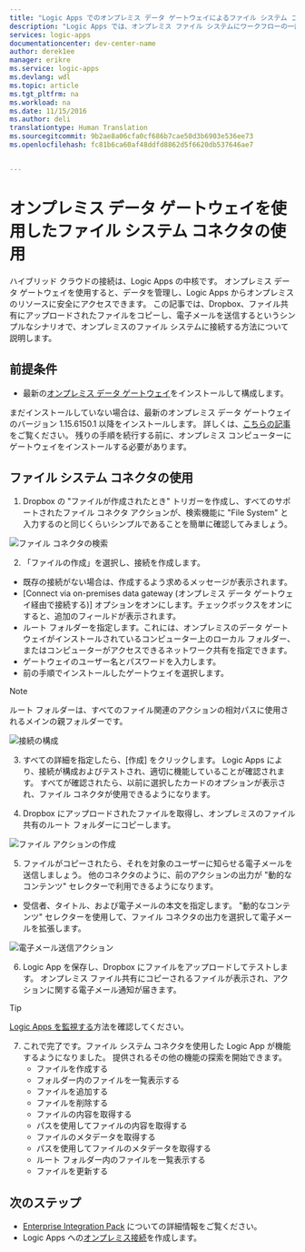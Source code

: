 ```yaml
---
title: "Logic Apps でのオンプレミス データ ゲートウェイによるファイル システム コネクタの使用 | Microsoft Docs"
description: "Logic Apps では、オンプレミス ファイル システムにワークフローの一部として簡単に接続することができます。"
services: logic-apps
documentationcenter: dev-center-name
author: derek1ee
manager: erikre
ms.service: logic-apps
ms.devlang: wdl
ms.topic: article
ms.tgt_pltfrm: na
ms.workload: na
ms.date: 11/15/2016
ms.author: deli
translationtype: Human Translation
ms.sourcegitcommit: 9b2ae8a06cfa0cf686b7cae50d3b6903e536ee73
ms.openlocfilehash: fc81b6ca60af48ddfd8862d5f6620db537646ae7


---
```

# <a name="use-file-system-connector-with-on-premises-data-gateway"></a>オンプレミス データ ゲートウェイを使用したファイル システム コネクタの使用

ハイブリッド クラウドの接続は、Logic Apps の中核です。 オンプレミス データ ゲートウェイを使用すると、データを管理し、Logic Apps からオンプレミスのリソースに安全にアクセスできます。 この記事では、Dropbox、ファイル共有にアップロードされたファイルをコピーし、電子メールを送信するというシンプルなシナリオで、オンプレミスのファイル システムに接続する方法について説明します。

## <a name="prerequisites"></a>前提条件
- 最新の[オンプレミス データ ゲートウェイ](https://www.microsoft.com/en-us/download/details.aspx?id=53127)をインストールして構成します。

 まだインストールしていない場合は、最新のオンプレミス データ ゲートウェイのバージョン 1.15.6150.1 以降をインストールします。 詳しくは、[こちらの記事](http://aka.ms/logicapps-gateway)をご覧ください。 残りの手順を続行する前に、オンプレミス コンピューターにゲートウェイをインストールする必要があります。

## <a name="use-file-system-connector"></a>ファイル システム コネクタの使用

1. Dropbox の "ファイルが作成されたとき" トリガーを作成し、すべてのサポートされたファイル コネクタ アクションが、検索機能に "File System" と入力するのと同じくらいシンプルであることを簡単に確認してみましょう。

 ![ファイル コネクタの検索](./media/app-service-logic-use-file-connector/search-file-connector.png)

2. 「ファイルの作成」を選択し、接続を作成します。
 - 既存の接続がない場合は、作成するよう求めるメッセージが表示されます。
 - [Connect via on-premises data gateway (オンプレミス データ ゲートウェイ経由で接続する)] オプションをオンにします。チェックボックスをオンにすると、追加のフィールドが表示されます。
 - ルート フォルダーを指定します。これには、オンプレミスのデータ ゲートウェイがインストールされているコンピューター上のローカル フォルダー、またはコンピューターがアクセスできるネットワーク共有を指定できます。
 - ゲートウェイのユーザー名とパスワードを入力します。
 - 前の手順でインストールしたゲートウェイを選択します。
    
 > [!NOTE]
 > ルート フォルダーは、すべてのファイル関連のアクションの相対パスに使用されるメインの親フォルダーです。

 ![接続の構成](./media/app-service-logic-use-file-connector/create-file.png)

3. すべての詳細を指定したら、[作成] をクリックします。 Logic Apps により、接続が構成およびテストされ、適切に機能していることが確認されます。 すべてが確認されたら、以前に選択したカードのオプションが表示され、ファイル コネクタが使用できるようになります。

4. Dropbox にアップロードされたファイルを取得し、オンプレミスのファイル共有のルート フォルダーにコピーします。

 ![ファイル アクションの作成](./media/app-service-logic-use-file-connector/create-file-filled.png)

5. ファイルがコピーされたら、それを対象のユーザーに知らせる電子メールを送信しましょう。 他のコネクタのように、前のアクションの出力が "動的なコンテンツ" セレクターで利用できるようになります。
 - 受信者、タイトル、および電子メールの本文を指定します。 "動的なコンテンツ" セレクターを使用して、ファイル コネクタの出力を選択して電子メールを拡張します。

 ![電子メール送信アクション](./media/app-service-logic-use-file-connector/send-email.png)

6. Logic App を保存し、Dropbox にファイルをアップロードしてテストします。 オンプレミス ファイル共有にコピーされるファイルが表示され、アクションに関する電子メール通知が届きます。
 > [!TIP]
 > [Logic Apps を監視する](app-service-logic-monitor-your-logic-apps.md)方法を確認してください。

7. これで完了です。ファイル システム コネクタを使用した Logic App が機能するようになりました。 提供されるその他の機能の探索を開始できます。
    - ファイルを作成する
    - フォルダー内のファイルを一覧表示する
    - ファイルを追加する
    - ファイルを削除する
    - ファイルの内容を取得する
    - パスを使用してファイルの内容を取得する
    - ファイルのメタデータを取得する
    - パスを使用してファイルのメタデータを取得する
    - ルート フォルダー内のファイルを一覧表示する
    - ファイルを更新する

## <a name="next-steps"></a>次のステップ
- [Enterprise Integration Pack](app-service-logic-enterprise-integration-overview.md) についての詳細情報をご覧ください。 
- Logic Apps への[オンプレミス接続](app-service-logic-gateway-connection.md)を作成します。



<!--HONumber=Nov16_HO3-->


